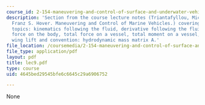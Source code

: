 ```yaml
---
course_id: 2-154-maneuvering-and-control-of-surface-and-underwater-vehicles-13-49-fall-2004
description: 'Section from the course lecture notes (Triantafyllou, Michael S., and
  Franz S. Hover. Maneuvering and Control of Marine Vehicles.) covering the following
  topics: kinematics following the fluid, derivative following the fluid, differential
  force on the body, total force on a vessel, total moment on a vessel, relation to
  wing lift and convention: hydrodynamic mass matrix A.'
file_location: /coursemedia/2-154-maneuvering-and-control-of-surface-and-underwater-vehicles-13-49-fall-2004/4645bed29545bfe6c6645c29a6906752_lec9.pdf
file_type: application/pdf
layout: pdf
title: lec9.pdf
type: course
uid: 4645bed29545bfe6c6645c29a6906752

---
```

None